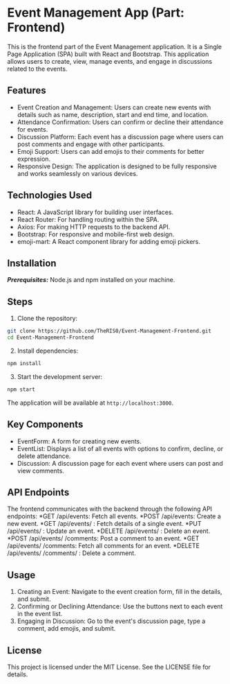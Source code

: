 # Event Management App (Part: Frontend)
This is the frontend part of the Event Management application. It is a Single Page Application (SPA) built with React and Bootstrap. This application allows users to create, view, manage events, and engage in discussions related to the events.

## Features
* Event Creation and Management: Users can create new events with details such as name, description, start and end time, and location.
* Attendance Confirmation: Users can confirm or decline their attendance for events.
* Discussion Platform: Each event has a discussion page where users can post comments and engage with other participants.
* Emoji Support: Users can add emojis to their comments for better expression.
* Responsive Design: The application is designed to be fully responsive and works seamlessly on various devices.

## Technologies Used
* React: A JavaScript library for building user interfaces.
* React Router: For handling routing within the SPA.
* Axios: For making HTTP requests to the backend API.
* Bootstrap: For responsive and mobile-first web design.
* emoji-mart: A React component library for adding emoji pickers.

## Installation
***Prerequisites:***  Node.js and npm installed on your machine.

## Steps
1. Clone the repository:

```bash
git clone https://github.com/TheRIS0/Event-Management-Frontend.git
cd Event-Management-Frontend
```

2. Install dependencies:

```bash
npm install
```

3. Start the development server:

```bash
npm start
```
The application will be available at `http://localhost:3000`.

## Key Components

* EventForm: A form for creating new events.
* EventList: Displays a list of all events with options to confirm, decline, or delete attendance.
* Discussion: A discussion page for each event where users can post and view comments.

## API Endpoints

The frontend communicates with the backend through the following API endpoints:
*GET /api/events: Fetch all events.
*POST /api/events: Create a new event.
*GET /api/events/
: Fetch details of a single event.
*PUT /api/events/
: Update an event.
*DELETE /api/events/
: Delete an event.
*POST /api/events/
/comments: Post a comment to an event.
*GET /api/events/
/comments: Fetch all comments for an event.
*DELETE /api/events/
/comments/
: Delete a comment.

## Usage 

1. Creating an Event: Navigate to the event creation form, fill in the details, and submit.
2. Confirming or Declining Attendance: Use the buttons next to each event in the event list.
3. Engaging in Discussion: Go to the event's discussion page, type a comment, add emojis, and submit.

## License

This project is licensed under the MIT License. See the LICENSE file for details.

